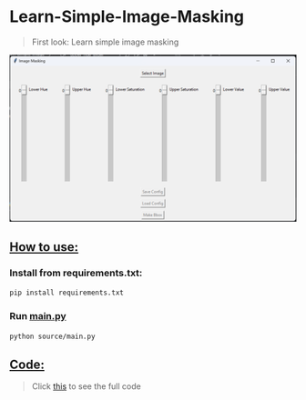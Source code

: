 # Learn-Simple-Image-Masking

>First look: Learn simple image masking

![Result](https://github.com/charlierolando/Learn-Simple-Image-Masking/blob/main/images/images1.png)

## [How to use:](#how-to-use)

### Install from requirements.txt:

```bash
pip install requirements.txt
```

### Run [main.py](https://github.com/charlierolando/Learn-Simple-Image-Masking/blob/main/source/main.py)

```bash
python source/main.py
```

## [Code:](#code)

>Click [this](https://github.com/charlierolando/Learn-Simple-Image-Masking/blob/main/source/) to see the full code

